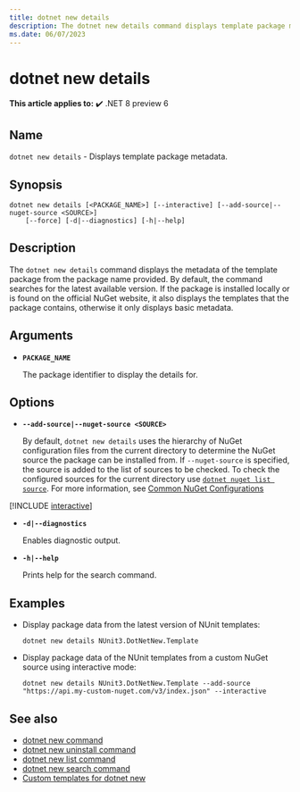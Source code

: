 ```yaml
---
title: dotnet new details
description: The dotnet new details command displays template package metadata.
ms.date: 06/07/2023
---
```

# dotnet new details

**This article applies to:** ✔️ .NET 8 preview 6

## Name

`dotnet new details` - Displays template package metadata.

## Synopsis

```dotnetcli
dotnet new details [<PACKAGE_NAME>] [--interactive] [--add-source|--nuget-source <SOURCE>]
    [--force] [-d|--diagnostics] [-h|--help]
```

## Description

The `dotnet new details` command displays the metadata of the template package from the package name provided. By default, the command searches for the latest available version.
If the package is installed locally or is found on the official NuGet website, it also displays the templates that the package contains, otherwise it only displays basic metadata.

## Arguments

- **`PACKAGE_NAME`**

  The package identifier to display the details for.

## Options

- **`--add-source|--nuget-source <SOURCE>`**

  By default, `dotnet new details` uses the hierarchy of NuGet configuration files from the current directory to determine the NuGet source the package can be installed from. If `--nuget-source` is specified, the source is added to the list of sources to be checked.
  To check the configured sources for the current directory use [`dotnet nuget list source`](dotnet-nuget-list-source.md). For more information, see [Common NuGet Configurations](/nuget/consume-packages/configuring-nuget-behavior)

[!INCLUDE [interactive](../../../includes/cli-interactive.md)]

- **`-d|--diagnostics`**

  Enables diagnostic output.

- **`-h|--help`**

  Prints help for the search command.

## Examples

- Display package data from the latest version of NUnit templates:

   ```dotnetcli
  dotnet new details NUnit3.DotNetNew.Template
  ```

- Display package data of the NUnit templates from a custom NuGet source using interactive mode:

  ```dotnetcli
  dotnet new details NUnit3.DotNetNew.Template --add-source "https://api.my-custom-nuget.com/v3/index.json" --interactive
  ```

## See also

- [dotnet new command](dotnet-new.md)
- [dotnet new uninstall command](dotnet-new-uninstall.md)
- [dotnet new list command](dotnet-new-list.md)
- [dotnet new search command](dotnet-new-search.md)
- [Custom templates for dotnet new](custom-templates.md)

